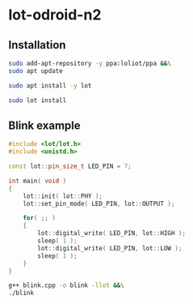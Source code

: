 # lot-odroid-n2

## Installation

```bash
sudo add-apt-repository -y ppa:loliot/ppa &&\
sudo apt update
```

```bash
sudo apt install -y lot
```

```bash
sudo lot install
```

## Blink example

```cpp
#include <lot/lot.h>
#include <unistd.h>

const lot::pin_size_t LED_PIN = 7;

int main( void )
{
    lot::init( lot::PHY );
    lot::set_pin_mode( LED_PIN, lot::OUTPUT );

    for( ;; )
    {
        lot::digital_write( LED_PIN, lot::HIGH );
        sleep( 1 );
        lot::digital_write( LED_PIN, lot::LOW );
        sleep( 1 );
    }
}
```

```bash
g++ blink.cpp -o blink -llot &&\
./blink
```
